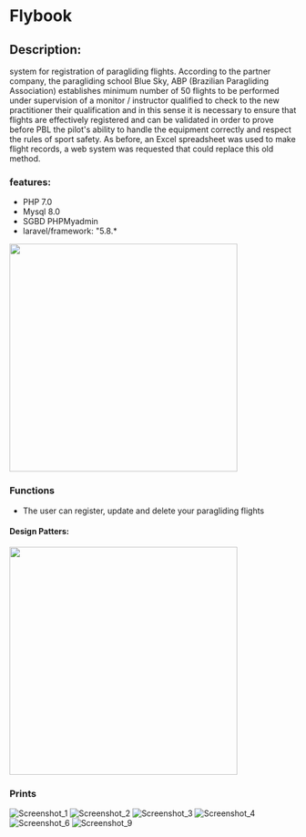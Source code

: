 # Flybook

## Description:
<p>system for
registration of paragliding flights. According to the partner company, the paragliding school Blue Sky, ABP (Brazilian Paragliding Association) establishes minimum number of 50 flights to be performed under supervision of a monitor / instructor qualified to check to the new practitioner their qualification and in this sense it is necessary to ensure that flights are effectively registered and can be validated in order to prove before PBL the pilot's ability to handle the equipment correctly and respect the rules of sport safety. As before, an Excel spreadsheet was used to make flight records, a web system was requested that could replace this old method.
</P>

### features: 
- PHP 7.0
- Mysql 8.0
- SGBD PHPMyadmin
- laravel/framework: "5.8.*
<p align=""><img src="https://res.cloudinary.com/dtfbvvkyp/image/upload/v1566331377/laravel-logolockup-cmyk-red.svg" width="400"></p>




### Functions
- The user can register, update and delete your paragliding flights
#### Design Patters:
<p align=""><img src="https://lh3.googleusercontent.com/ku6bNDhW6WnLpWFkjHwMHC8amo746x937hdH3tITeGlQAl2t-34N923eyt_bAuSkmn4PDM_XUwwNpHIg4EHhfU2fp1ZxCKVYuPqpu5SU95h58OFtiWhXKAJXfHy1Try1eKW4u6RJ" width="400"></p>

### Prints 
![Screenshot_1](https://user-images.githubusercontent.com/41880119/87884445-a8351900-c9e4-11ea-8b33-20a298ca664c.png)
![Screenshot_2](https://user-images.githubusercontent.com/41880119/87884450-a9664600-c9e4-11ea-822e-22b2c81707f1.png)
![Screenshot_3](https://user-images.githubusercontent.com/41880119/87884451-a9664600-c9e4-11ea-9720-82678f4dc19b.png)
![Screenshot_4](https://user-images.githubusercontent.com/41880119/87884453-a9fedc80-c9e4-11ea-9dd9-827c8a973cf9.png)
![Screenshot_6](https://user-images.githubusercontent.com/41880119/87884455-a9fedc80-c9e4-11ea-9144-aed6e8a35d71.png)
![Screenshot_9](https://user-images.githubusercontent.com/41880119/87884460-ab300980-c9e4-11ea-98b7-08ad6b75f3b0.png)



